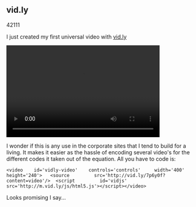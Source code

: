<article><h2>vid.ly</h2><time><span class="day">4</span><span class="month">2</span><span class="year">111</span></time><p>I just created my first universal video with <a href="http://vid.ly">vid.ly</a></p><video id='vidly-video' controls='controls' width='400' height='240'><source src='http://vid.ly/7p6y0f?content=video'/><script id="vidjs" src="http://m.vid.ly/js/html5.js"></script></video><p>I wonder if this is any use in the corporate sites that I tend to build for a living. It makes it easier as the hassle of encoding several video's for the different codes it taken out of the equation. All you have to code is:</p><pre><code>&#60;video 	id='vidly-video' 	controls='controls' 	width='400' 	height='240'&#62;	&#60;source 		src='http://vid.ly/7p6y0f?content=video'/&#62;	&#60;script 		id='vidjs' 		src='http://m.vid.ly/js/html5.js'&#62;&#60;/script&#62;&#60;/video&#62;</code></pre><p>Looks promising I say...</p></article>